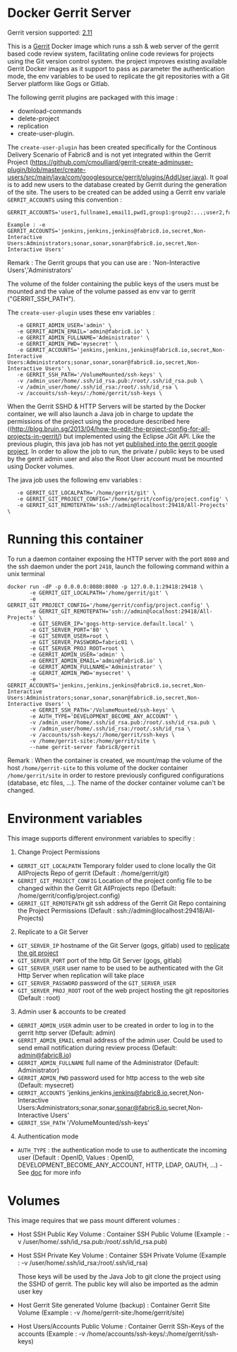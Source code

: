 # Docker Gerrit Server

Gerrit version supported: [2.11](https://gerrit-documentation.storage.googleapis.com/ReleaseNotes/ReleaseNotes-2.11.html)

This is a [Gerrit](https://code.google.com/p/gerrit/) Docker image which runs a ssh & web server of the gerrit based code review system, facilitating online code reviews for projects using the Git version control system.
the project improves existing available Gerrit Docker images as it support to pass as parameter the authentication mode, the env variables to be used to replicate
the git repositories with a Git Server platform like Gogs or Gitlab.

The following gerrit plugins are packaged with this image :

- download-commands
- delete-project
- replication
- create-user-plugin. 

The `create-user-plugin` has been created specifically for the Continous Delivery Scenario of Fabric8 and is not yet integrated within the Gerrit Project (https://github.com/cmoulliard/gerrit-create-adminuser-plugin/blob/master/create-users/src/main/java/com/googlesource/gerrit/plugins/AddUser.java).
It goal is to add new users to the database created by Gerrit during the generation of the site.
The users to be created can be added using a Gerrit env variale `GERRIT_ACCOUNTS` using this convention :

```
GERRIT_ACCOUNTS='user1,fullname1,email1,pwd1,group1:group2:...;user2,fullname2,email2,pwd2,group1:group2:...;...'

Example : -e GERRIT_ACCOUNTS='jenkins,jenkins,jenkins@fabric8.io,secret,Non-Interactive Users:Administrators;sonar,sonar,sonar@fabric8.io,secret,Non-Interactive Users'

```

Remark : The Gerrit groups that you can use are : 'Non-Interactive Users','Administrators'

The volume of the folder containing the public keys of the users must be mounted and the value of the volume 
passed as env var to gerrit ("GERRIT_SSH_PATH").

The `create-user-plugin` uses these env variables :

       -e GERRIT_ADMIN_USER='admin' \
       -e GERRIT_ADMIN_EMAIL='admin@fabric8.io' \
       -e GERRIT_ADMIN_FULLNAME='Administrator' \
       -e GERRIT_ADMIN_PWD='mysecret' \
       -e GERRIT_ACCOUNTS='jenkins,jenkins,jenkins@fabric8.io,secret,Non-Interactive Users:Administrators;sonar,sonar,sonar@fabric8.io,secret,Non-Interactive Users' \
       -e GERRIT_SSH_PATH='/VolumeMounted/ssh-keys' \
       -v /admin_user/home/.ssh/id_rsa.pub:/root/.ssh/id_rsa.pub \
       -v /admin_user/home/.ssh/id_rsa:/root/.ssh/id_rsa \
       -v /accounts/ssh-keys/:/home/gerrit/ssh-keys \  

When the Gerrit SSHD & HTTP Servers will be started by the Docker container, we will also launch a Java job in charge to update the permissions of the project using the procedure described here ((http://blog.bruin.sg/2013/04/how-to-edit-the-project-config-for-all-projects-in-gerrit/) but implemented
using the Eclipse JGit API. Like the previous plugin, this java job has not yet [published into the gerrit google project](https://github.com/cmoulliard/gerrit-create-adminuser-plugin/blob/master/change-project-config/src/main/java/io/fabric8/docker/gerrit/ChangeProjectConfig.java#L23-22). In order to allow the job to run, the private / public keys to be used by the gerrit admin user and also the Root User account must be mounted using Docker volumes.

The java job uses the following env variables :

       -e GERRIT_GIT_LOCALPATH='/home/gerrit/git' \
       -e GERRIT_GIT_PROJECT_CONFIG='/home/gerrit/config/project.config' \
       -e GERRIT_GIT_REMOTEPATH='ssh://admin@localhost:29418/All-Projects' \

# Running this container

To run a daemon container exposing the HTTP server with the port `8080` and the ssh daemon under the port `2418`, launch the following command within a unix terminal

```
docker run -dP -p 0.0.0.0:8080:8080 -p 127.0.0.1:29418:29418 \
       -e GERRIT_GIT_LOCALPATH='/home/gerrit/git' \
       -e GERRIT_GIT_PROJECT_CONFIG='/home/gerrit/config/project.config' \
       -e GERRIT_GIT_REMOTEPATH='ssh://admin@localhost:29418/All-Projects' \
       -e GIT_SERVER_IP='gogs-http-service.default.local' \
       -e GIT_SERVER_PORT='80' \
       -e GIT_SERVER_USER=root \
       -e GIT_SERVER_PASSWORD=fabric01 \
       -e GIT_SERVER_PROJ_ROOT=root \
       -e GERRIT_ADMIN_USER='admin' \
       -e GERRIT_ADMIN_EMAIL='admin@fabric8.io' \
       -e GERRIT_ADMIN_FULLNAME='Administrator' \
       -e GERRIT_ADMIN_PWD='mysecret' \
       -e GERRIT_ACCOUNTS='jenkins,jenkins,jenkins@fabric8.io,secret,Non-Interactive Users:Administrators;sonar,sonar,sonar@fabric8.io,secret,Non-Interactive Users' \
       -e GERRIT_SSH_PATH='/VolumeMounted/ssh-keys' \
       -e AUTH_TYPE='DEVELOPMENT_BECOME_ANY_ACCOUNT' \
       -v /admin_user/home/.ssh/id_rsa.pub:/root/.ssh/id_rsa.pub \
       -v /admin_user/home/.ssh/id_rsa:/root/.ssh/id_rsa \
       -v /accounts/ssh-keys/:/home/gerrit/ssh-keys \       
       -v /home/gerrit-site:/home/gerrit/site \
       --name gerrit-server fabric8/gerrit
```

Remark : When the container is created, we mount/map the volume of the host `/home/gerrit-site` to this volume of the docker container `/home/gerrit/site` in order to restore previously configured configurations (database, etc files, ...). The name of the docker container volume can't be changed.

# Environment variables

This image supports different environment variables to specifiy : 

1) Change Project Permissions

* `GERRIT_GIT_LOCALPATH` Temporary folder used to clone locally the Git AllProjects Repo of gerrit (Default : /home/gerrit/git)
* `GERRIT_GIT_PROJECT_CONFIG` Location of the project config file to be changed within the Gerrit Git AllProjects repo (Default: /home/gerrit/config/project.config)
* `GERRIT_GIT_REMOTEPATH` git ssh address of the Gerrit Git Repo containing the Project Permissions (Default : ssh://admin@localhost:29418/All-Projects)

2) Replicate to a Git Server

* `GIT_SERVER_IP` hostname of the Git Server (gogs, gitlab) used to [replicate the git project](https://gerrit.googlesource.com/plugins/replication/+doc/master/src/main/resources/Documentation/config.md)
* `GIT_SERVER_PORT` port of the http Git Server (gogs, gitlab)
* `GIT_SERVER_USER` user name to be used to be authenticated with the Git Http Server when replication will take place 
* `GIT_SERVER_PASSWORD` password of the `GIT_SERVER_USER`
* `GIT_SERVER_PROJ_ROOT` root of the web project hosting the git repositories (Default : root)

3) Admin user & accounts to be created

* `GERRIT_ADMIN_USER` admin user to be created in order to log in to the gerrit http server (Default: admin)
* `GERRIT_ADMIN_EMAIL` email address of the admin user. Could be used to send email notification during review process (Default: admin@fabric8.io)
* `GERRIT_ADMIN_FULLNAME` full name of the Administrator (Default: Administrator)
* `GERRIT_ADMIN_PWD` password used for http access to the web site (Default: mysecret)
* `GERRIT_ACCOUNTS` 'jenkins,jenkins,jenkins@fabric8.io,secret,Non-Interactive Users:Administrators;sonar,sonar,sonar@fabric8.io,secret,Non-Interactive Users'
* `GERRIT_SSH_PATH` '/VolumeMounted/ssh-keys'
         
4) Authentication mode
      
* `AUTH_TYPE` : the authentication mode to use to authenticate the incoming user (Default : OpenID, Values : OpenID, DEVELOPMENT_BECOME_ANY_ACCOUNT, HTTP, LDAP, OAUTH, ...) - See [doc](https://gerrit-documentation.storage.googleapis.com/Documentation/2.11/config-gerrit.html#auth) for more info


# Volumes

This image requires that we pass mount different volumes :

* Host SSH Public Key Volume : Container SSH Public Volume (Example : -v /user/home/.ssh/id_rsa.pub:/root/.ssh/id_rsa.pub)
* Host SSH Private Key Volume : Container SSH Private Volume (Example : -v /user/home/.ssh/id_rsa:/root/.ssh/id_rsa)
  
  Those keys will be used by the Java Job to git clone the project using the SSHD of gerrit. The public key will also be imported as the admin user key
  
* Host Gerrit Site generated Volume (backup) : Container Gerrit Site Volume (Example : -v /home/gerrit-site:/home/gerrit/site)
* Host Users/Accounts Public Volume : Container Gerrit SSh-Keys of the accounts (Example : -v /home/accounts/ssh-keys/:/home/gerrit/ssh-keys) 


